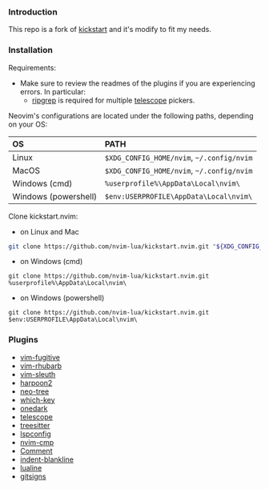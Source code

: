 ### Introduction

This repo is a fork of [kickstart](https://github.com/nvim-lua/kickstart.nvim.git) and it's modify to fit my needs.

### Installation

Requirements:
* Make sure to review the readmes of the plugins if you are experiencing errors. In particular:
  * [ripgrep](https://github.com/BurntSushi/ripgrep#installation) is required for multiple [telescope](https://github.com/nvim-telescope/telescope.nvim#suggested-dependencies) pickers.

Neovim's configurations are located under the following paths, depending on your OS:

| OS | PATH |
| :- | :--- |
| Linux | `$XDG_CONFIG_HOME/nvim`, `~/.config/nvim` |
| MacOS | `$XDG_CONFIG_HOME/nvim`, `~/.config/nvim` |
| Windows (cmd)| `%userprofile%\AppData\Local\nvim\` |
| Windows (powershell)| `$env:USERPROFILE\AppData\Local\nvim\` |

Clone kickstart.nvim:

- on Linux and Mac
```sh
git clone https://github.com/nvim-lua/kickstart.nvim.git "${XDG_CONFIG_HOME:-$HOME/.config}"/nvim
```

- on Windows (cmd)
```
git clone https://github.com/nvim-lua/kickstart.nvim.git %userprofile%\AppData\Local\nvim\ 
```

- on Windows (powershell)
```
git clone https://github.com/nvim-lua/kickstart.nvim.git $env:USERPROFILE\AppData\Local\nvim\ 
```
### Plugins

* [vim-fugitive](https://github.com/tpope/vim-fugitive.git)
* [vim-rhubarb](https://github.com/tpope/vim-rhubarb.git)
* [vim-sleuth](https://github.com/tpope/vim-sleuth.git)
* [harpoon2](https://github.com/ThePrimeagen/harpoon.git)
* [neo-tree](https://github.com/nvim-neo-tree/neo-tree.nvim.git)
* [which-key](https://github.com/folke/which-key.nvim.git)
* [onedark](https://github.com/navarasu/onedark.nvim.git)
* [telescope](https://github.com/nvim-telescope/telescope.nvim.git)
* [treesitter](https://github.com/nvim-treesitter/nvim-treesitter.git)
* [lspconfig](https://github.com/neovim/nvim-lspconfig.git)
* [nvim-cmp](https://github.com/hrsh7th/nvim-cmp.git)
* [Comment](https://github.com/numToStr/Comment.nvim.git)
* [indent-blankline](https://github.com/lukas-reineke/indent-blankline.nvim.git)
* [lualine](https://github.com/nvim-lualine/lualine.nvim.git)
* [gitsigns](https://github.com/lewis6991/gitsigns.nvim.git)


